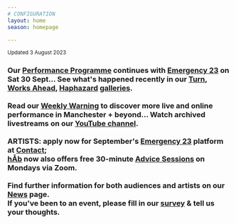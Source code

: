 ```yaml
---
# CONFIGURATION
layout: home
season: homepage

---
```

<small>Updated 3 August 2023</small>        
### Our [Performance Programme](/current/2023) continues with [Emergency 23](/hab/emergency) on Sat 30 Sept… See what's happened recently in our [Turn](/galleries/2023-turn), [Works Ahead](/galleries/2023-worksahead), [Haphazard](/galleries/2023-haphazard) [galleries](/galleries).<br><br>Read our <a href="https://wordofwarning.posthaven.com" target="_blank">Weekly Warning</a> to discover more live and online performance in Manchester + beyond… Watch archived livestreams on our <a href="https://youtube.com/@warnmcr" target="_blank">YouTube channel</a>.<br><br>ARTISTS: apply now for September's [Emergency 23](/hab/emergency) platform at <a href="https://contactmcr.com" target="_blank">Contact</a>;<br>[hÅb](/hab) now also offers free 30-minute [Advice Sessions](/hab/advice) on Mondays via Zoom.<br><br>Find further information for both audiences and artists on our [News](/news) page.<br>If you've been to an event, please fill in our <a href="https://illuminate-data.org.uk/survey/mlklqx" target="_blank">survey</a> & tell us your thoughts.
